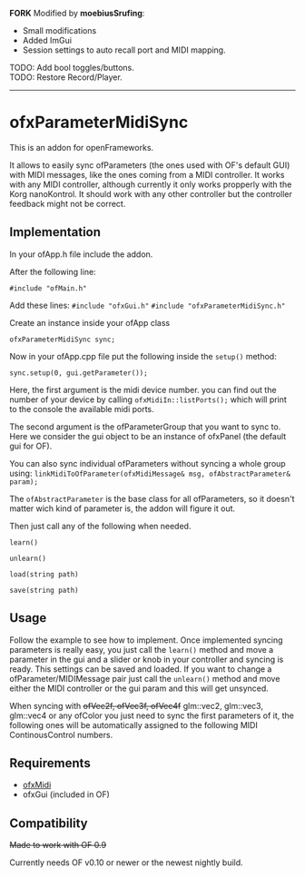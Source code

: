 **FORK** Modified by **moebiusSrufing**:  
* Small modifications
* Added ImGui
* Session settings to auto recall port and MIDI mapping.  

TODO: Add bool toggles/buttons.  
TODO: Restore Record/Player.  


------------------------



# ofxParameterMidiSync

This is an addon for openFrameworks.

It allows to easily sync ofParameters (the ones used with OF's default GUI) with MIDI messages, like the ones coming from a MIDI controller.
It works with any MIDI controller, although currently it only works propperly with the Korg nanoKontrol. It should work with any other controller but the controller feedback might not be correct.

## Implementation
In your ofApp.h file include the addon.

After the following line:

`#include "ofMain.h"`

Add these lines:
`#include "ofxGui.h"`
`#include "ofxParameterMidiSync.h"`

Create an instance inside your ofApp class

`ofxParameterMidiSync sync;`


Now in your ofApp.cpp file put the following inside the `setup()` method:
 
`sync.setup(0, gui.getParameter());`

Here, the first argument is the midi device number. you can find out the number of your device by calling `ofxMidiIn::listPorts();` which will print to the console the available midi ports.

The second argument is the ofParameterGroup that you want to sync to.
Here we consider the gui object to be an instance of ofxPanel (the default gui for OF).

You can also sync individual ofParameters without syncing a whole group using:
`linkMidiToOfParameter(ofxMidiMessage& msg, ofAbstractParameter& param);`

The `ofAbstractParameter` is the base class for all ofParameters, so it doesn't matter wich kind of parameter is, the addon will figure it out.

Then just call any of the following when needed.

`learn()`

`unlearn()`

`load(string path)`

`save(string path)`

## Usage

Follow the example to see how to implement. Once implemented syncing parameters is really easy, you just call the `learn()` method and move a parameter in the gui and a slider or knob in your controller and syncing is ready. This settings can be saved and loaded.
If you want to change a ofParameter/MIDIMessage pair just call the `unlearn()` method and move either the MIDI controller or the gui param and this will get unsynced.

When syncing with ~~ofVec2f, ofVec3f, ofVec4f~~ glm::vec2, glm::vec3, glm::vec4 or any ofColor you just need to sync the first parameters of it, the following ones will be automatically assigned to the following MIDI ContinousControl numbers.


## Requirements
- [ofxMidi](https://github.com/danomatika/ofxMidi)
- ofxGui (included in OF)

## Compatibility
~~Made to work with OF 0.9~~

Currently needs OF v0.10 or newer or the newest nightly build.
